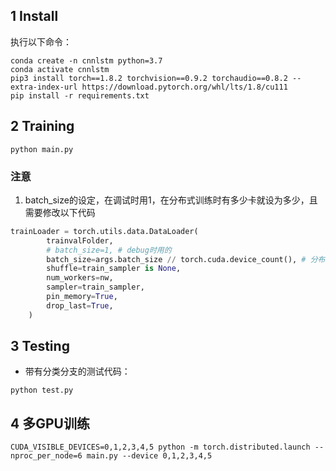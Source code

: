 ## 1 Install

执行以下命令：

```shell
conda create -n cnnlstm python=3.7
conda activate cnnlstm
pip3 install torch==1.8.2 torchvision==0.9.2 torchaudio==0.8.2 --extra-index-url https://download.pytorch.org/whl/lts/1.8/cu111
pip install -r requirements.txt

```

## 2 Training

```shell
python main.py
```

### 注意
1.  batch_size的设定，在调试时用1，在分布式训练时有多少卡就设为多少，且需要修改以下代码

```python
trainLoader = torch.utils.data.DataLoader(
        trainvalFolder,
        # batch_size=1, # debug时用的
        batch_size=args.batch_size // torch.cuda.device_count(), # 分布式训练必须的
        shuffle=train_sampler is None,
        num_workers=nw,
        sampler=train_sampler,
        pin_memory=True,
        drop_last=True,
    )
```

## 3 Testing

- 带有分类分支的测试代码： 
```shell
python test.py
```

## 4 多GPU训练

```shell
CUDA_VISIBLE_DEVICES=0,1,2,3,4,5 python -m torch.distributed.launch --nproc_per_node=6 main.py --device 0,1,2,3,4,5
```
